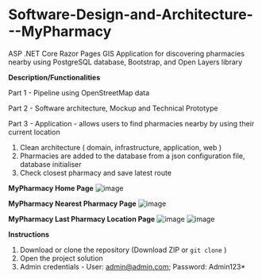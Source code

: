 # Software-Design-and-Architecture---MyPharmacy

ASP .NET Core Razor Pages GIS Application for discovering pharmacies nearby using PostgreSQL database, Bootstrap, and Open Layers library

**__Description/Functionalities__**

Part 1 - Pipeline using OpenStreetMap data

Part 2 - Software architecture, Mockup and Technical Prototype

Part 3 - Application - allows users to find pharmacies nearby by using their current location



1. Clean architecture ( domain, infrastructure, application, web )
2. Pharmacies are added to the database from a json configuration file, database initialiser
3. Check closest pharmacy and save latest route


**MyPharmacy Home Page**
![image](https://github.com/user-attachments/assets/41bf06e3-d299-40c3-8782-fb6a1accdc7b)

**MyPharmacy Nearest Pharmacy Page**
![image](https://github.com/user-attachments/assets/3ab92004-810f-4b7a-b907-1629620dbd97)

**MyPharmacy Last Pharmacy Location Page**
![image](https://github.com/user-attachments/assets/f9a548b7-d484-4e2c-ad66-525a35aa7004)
![image](https://github.com/user-attachments/assets/fe2410ce-6799-4858-847d-84f30816d456)



**__Instructions__**

1. Download or clone the repository (Download ZIP or `git clone` )
2. Open the project solution
3. Admin credentials - User: admin@admin.com; Password: Admin123*

